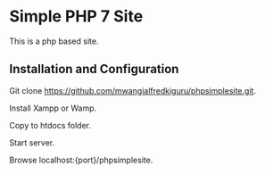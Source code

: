 # Simple PHP 7 Site
This is a php based site.

## Installation and Configuration
Git clone https://github.com/mwangialfredkiguru/phpsimplesite.git.

Install Xampp or Wamp.

Copy to htdocs folder.

Start server.

Browse localhost:{port}/phpsimplesite.

